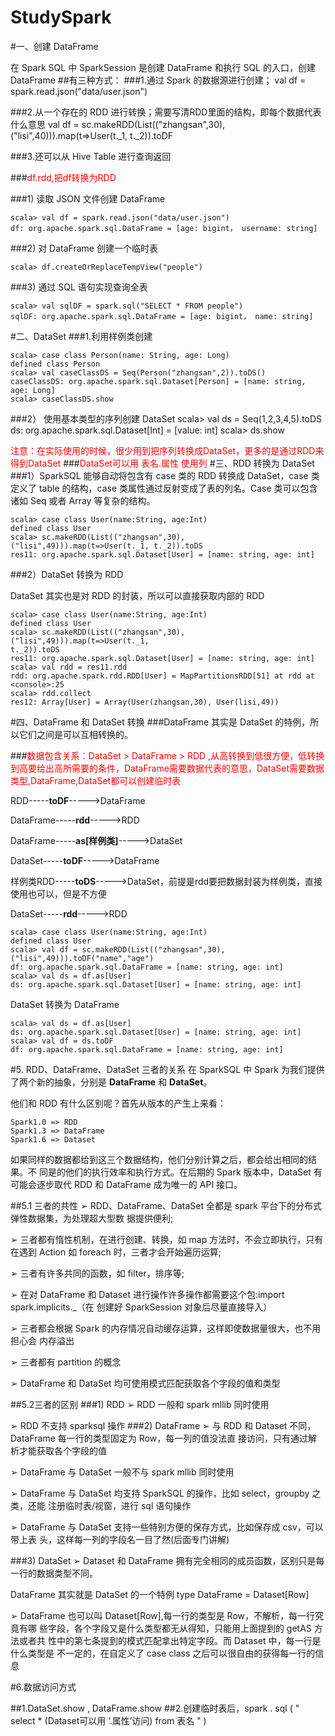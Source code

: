 # StudySpark
#一、创建 DataFrame

在 Spark SQL 中 SparkSession 是创建 DataFrame 和执行 SQL 的入口，创建 DataFrame
##有三种方式：
###1.通过 Spark 的数据源进行创建；
    val df = spark.read.json("data/user.json")

###2.从一个存在的 RDD 进行转换；需要写清RDD里面的结构，即每个数据代表什么意思
    val df = sc.makeRDD(List(("zhangsan",30), ("lisi",40))).map(t=>User(t._1, t._2)).toDF

###3.还可以从 Hive Table 进行查询返回


###<font color=#FF0000>df.rdd,把df转换为RDD</font>

###1) 读取 JSON 文件创建 DataFrame

    scala> val df = spark.read.json("data/user.json")
    df: org.apache.spark.sql.DataFrame = [age: bigint， username: string]

###2) 对 DataFrame 创建一个临时表

`scala> df.createOrReplaceTempView("people")`

###3) 通过 SQL 语句实现查询全表

    scala> val sqlDF = spark.sql("SELECT * FROM people")
    sqlDF: org.apache.spark.sql.DataFrame = [age: bigint， name: string]
    


#二、DataSet
###1.利用样例类创建

    
    scala> case class Person(name: String, age: Long)
    defined class Person
    scala> val caseClassDS = Seq(Person("zhangsan",2)).toDS()
    caseClassDS: org.apache.spark.sql.Dataset[Person] = [name: string, age: Long]
    scala> caseClassDS.show
 
###2） 使用基本类型的序列创建 DataSet
    scala> val ds = Seq(1,2,3,4,5).toDS
    ds: org.apache.spark.sql.Dataset[Int] = [value: int]
    scala> ds.show
    
<font color=#FF0000>注意：在实际使用的时候，很少用到把序列转换成DataSet，更多的是通过RDD来得到DataSet</font>
###<font color=#FF0000>DataSet可以用 表名.属性 使用列</font>
#三、RDD 转换为 DataSet
###1）SparkSQL 能够自动将包含有 case 类的 RDD 转换成 DataSet，case 类定义了 table 的结构，case 类属性通过反射变成了表的列名。Case 类可以包含诸如 Seq 或者 Array 等复杂的结构。

    scala> case class User(name:String, age:Int)
    defined class User
    scala> sc.makeRDD(List(("zhangsan",30), ("lisi",49))).map(t=>User(t._1, t._2)).toDS
    res11: org.apache.spark.sql.Dataset[User] = [name: string, age: int]
###2）DataSet 转换为 RDD

DataSet 其实也是对 RDD 的封装，所以可以直接获取内部的 RDD

    scala> case class User(name:String, age:Int)
    defined class User
    scala> sc.makeRDD(List(("zhangsan",30), ("lisi",49))).map(t=>User(t._1, 
    t._2)).toDS
    res11: org.apache.spark.sql.Dataset[User] = [name: string, age: int]
    scala> val rdd = res11.rdd
    rdd: org.apache.spark.rdd.RDD[User] = MapPartitionsRDD[51] at rdd at 
    <console>:25
    scala> rdd.collect
    res12: Array[User] = Array(User(zhangsan,30), User(lisi,49))

#四、DataFrame 和 DataSet 转换
###DataFrame 其实是 DataSet 的特例，所以它们之间是可以互相转换的。

###<font color=#FF0000>数据包含关系：DataSet > DataFrame > RDD ,从高转换到低很方便，低转换到高要给出高所需要的条件，DataFrame需要数据代表的意思，DataSet需要数据类型,DataFrame,DataSet都可以创建临时表</font>

RDD-----**toDF**----->DataFrame

DataFrame-----**rdd**----->RDD

DataFrame-----**as[样例类]**----->DataSet

DataSet-----**toDF**----->DataFrame

样例类RDD-----**toDS**----->DataSet，前提是rdd要把数据封装为样例类，直接使用也可以，但是不方便

DataSet-----**rdd**----->RDD


	scala> case class User(name:String, age:Int)
	defined class User
	scala> val df = sc.makeRDD(List(("zhangsan",30), 
	("lisi",49))).toDF("name","age")
	df: org.apache.spark.sql.DataFrame = [name: string, age: int]
	scala> val ds = df.as[User]
	ds: org.apache.spark.sql.Dataset[User] = [name: string, age: int]
DataSet 转换为 DataFrame

	scala> val ds = df.as[User]
	ds: org.apache.spark.sql.Dataset[User] = [name: string, age: int]
	scala> val df = ds.toDF
	df: org.apache.spark.sql.DataFrame = [name: string, age: int]
	

#5. RDD、DataFrame、DataSet 三者的关系
在 SparkSQL 中 Spark 为我们提供了两个新的抽象，分别是 **DataFrame** 和 **DataSet**。

他们和 RDD 有什么区别呢？首先从版本的产生上来看：

    Spark1.0 => RDD 
    Spark1.3 => DataFrame
    Spark1.6 => Dataset
如果同样的数据都给到这三个数据结构，他们分别计算之后，都会给出相同的结果。不
同是的他们的执行效率和执行方式。在后期的 Spark 版本中，DataSet 有可能会逐步取代 RDD
和 DataFrame 成为唯一的 API 接口。


##5.1 三者的共性
➢ RDD、DataFrame、DataSet 全都是 spark 平台下的分布式弹性数据集，为处理超大型数
据提供便利;

 ➢ 三者都有惰性机制，在进行创建、转换，如 map 方法时，不会立即执行，只有在遇到
Action 如 foreach 时，三者才会开始遍历运算; 

➢ 三者有许多共同的函数，如 filter，排序等; 

➢ 在对 DataFrame 和 Dataset 进行操作许多操作都需要这个包:import spark.implicits._（在
创建好 SparkSession 对象后尽量直接导入）

➢ 三者都会根据 Spark 的内存情况自动缓存运算，这样即使数据量很大，也不用担心会
内存溢出

➢ 三者都有 partition 的概念

➢ DataFrame 和 DataSet 均可使用模式匹配获取各个字段的值和类型

##5.2三者的区别
###1) RDD
➢ RDD 一般和 spark mllib 同时使用

➢ RDD 不支持 sparksql 操作
###2) DataFrame
➢ 与 RDD 和 Dataset 不同，DataFrame 每一行的类型固定为 Row，每一列的值没法直
接访问，只有通过解析才能获取各个字段的值

➢ DataFrame 与 DataSet 一般不与 spark mllib 同时使用
 
➢ DataFrame 与 DataSet 均支持 SparkSQL 的操作，比如 select，groupby 之类，还能
注册临时表/视窗，进行 sql 语句操作

➢ DataFrame 与 DataSet 支持一些特别方便的保存方式，比如保存成 csv，可以带上表
头，这样每一列的字段名一目了然(后面专门讲解)

###3) DataSet
➢ Dataset 和 DataFrame 拥有完全相同的成员函数，区别只是每一行的数据类型不同。

DataFrame 其实就是 DataSet 的一个特例 type DataFrame = Dataset[Row]

➢ DataFrame 也可以叫 Dataset[Row],每一行的类型是 Row，不解析，每一行究竟有哪
些字段，各个字段又是什么类型都无从得知，只能用上面提到的 getAS 方法或者共
性中的第七条提到的模式匹配拿出特定字段。而 Dataset 中，每一行是什么类型是
不一定的，在自定义了 case class 之后可以很自由的获得每一行的信息

#6.数据访问方式

##1.DataSet.show , DataFrame.show
##2.创建临时表后，spark . sql ( " select * (Dataset可以用 ‘.属性’访问)  from  表名 " )

